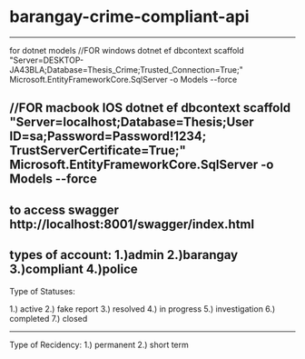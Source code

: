# barangay-crime-compliant-api


---------------------------------------------------------------------------------------------------------------
for dotnet models
//FOR windows
dotnet ef dbcontext scaffold "Server=DESKTOP-JA43BLA;Database=Thesis_Crime;Trusted_Connection=True;" Microsoft.EntityFrameworkCore.SqlServer -o Models --force

//FOR macbook IOS
dotnet ef dbcontext scaffold "Server=localhost;Database=Thesis;User ID=sa;Password=Password!1234; TrustServerCertificate=True;" Microsoft.EntityFrameworkCore.SqlServer -o Models --force
---------------------------------------------------------------------------------------------------------------
to access swagger
http://localhost:8001/swagger/index.html
----------------------------------------------------------------------------------------------------------------------------------------
types of account:
1.)admin
2.)barangay
3.)compliant
4.)police
---------------------------------------------------------------------------------------------------------------
Type of Statuses:

1.) active
2.) fake report
3.) resolved
4.) in progress
5.) investigation
6.) completed
7.) closed

---------------------------------------------------------------------------------------------------------------
Type of Recidency:
1.) permanent
2.) short term